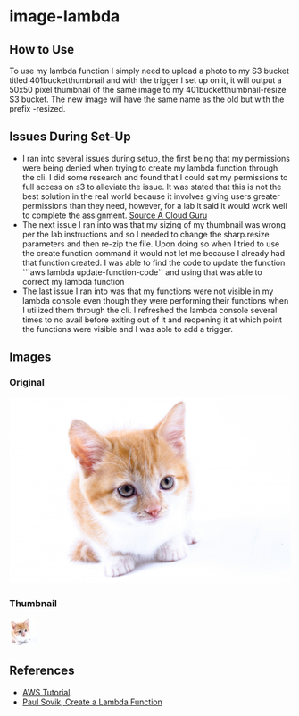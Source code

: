 # image-lambda

## How to Use
To use my lambda function I simply need to upload a photo to my S3 bucket titled 401bucketthumbnail and with the trigger I set up on it, it will output a 50x50 pixel thumbnail of the same image to my 401bucketthumbnail-resize S3 bucket. The new image will have the same name as the old but with the prefix -resized.

## Issues During Set-Up
* I ran into several issues during setup, the first being that my permissions were being denied when trying to create my lambda function through the cli. I did some research and found that I could set my permissions to full access on s3 to alleviate the issue. It was stated that this is not the best solution in the real world because it involves giving users greater permissions than they need, however, for a lab it said it would work well to complete the assignment. [Source A Cloud Guru](https://acloud.guru/forums/aws-cda-2018/discussion/-M4m0vlMrJjtsdDWBklX/not%20authorized%20to%20perform%20lambda:CreateFunction%20on%20resource)
* The next issue I ran into was that my sizing of my thumbnail was wrong per the lab instructions and so I needed to change the sharp.resize parameters and then re-zip the file. Upon doing so when I tried to use the create function command it would not let me because I already had that function created. I was able to find the code to update the function ```aws lambda update-function-code`` and using that was able to correct my lambda function
* The last issue I ran into was that my functions were not visible in my lambda console even though they were performing their functions when I utilized them through the cli. I refreshed the lambda console several times to no avail before exiting out of it and reopening it at which point the functions were visible and I was able to add a trigger.

## Images

### Original
![](./assets/cat.jpg)

### Thumbnail
![](./assets/resized-cat.jpg)

## References
* [AWS Tutorial](https://docs.aws.amazon.com/lambda/latest/dg/with-s3-example.html)
* [Paul Sovik, Create a Lambda Function](https://medium.com/swlh/create-a-lambda-function-with-aws-command-line-interface-55e5f2af92e1)